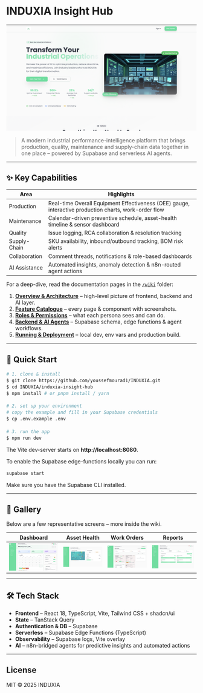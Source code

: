 # **INDUXIA Insight Hub**

![Home screen](screenshots/home.png)

> A modern industrial performance-intelligence platform that brings production, quality, maintenance and supply-chain data together in one place – powered by Supabase and serverless AI agents.

---

## ✨ Key Capabilities

| Area | Highlights |
|------|------------|
| Production | Real-time Overall Equipment Effectiveness (OEE) gauge, interactive production charts, work-order flow |
| Maintenance | Calendar-driven preventive schedule, asset-health timeline & sensor dashboard |
| Quality | Issue logging, RCA collaboration & resolution tracking |
| Supply-Chain | SKU availability, inbound/outbound tracking, BOM risk alerts |
| Collaboration | Comment threads, notifications & role-based dashboards |
| AI Assistance | Automated insights, anomaly detection & n8n-routed agent actions |

For a deep-dive, read the documentation pages in the [`/wiki`](wiki/) folder:

1. **[Overview & Architecture](wiki/overview.md)** – high-level picture of frontend, backend and AI layer.
2. **[Feature Catalogue](wiki/page-features.md)** – every page & component with screenshots.
3. **[Roles & Permissions](wiki/role-views.md)** – what each persona sees and can do.
4. **[Backend & AI Agents](wiki/backend-ai.md)** – Supabase schema, edge functions & agent workflows.
5. **[Running & Deployment](wiki/how-to-run.md)** – local dev, env vars and production build.

---

## 🚀 Quick Start

```bash
# 1. clone & install
$ git clone https://github.com/youssefmourad1/INDUXIA.git
$ cd INDUXIA/induxia-insight-hub
$ npm install # or pnpm install / yarn

# 2. set up your environment
# copy the example and fill in your Supabase credentials
$ cp .env.example .env

# 3. run the app
$ npm run dev
```
The Vite dev-server starts on **http://localhost:8080**.

To enable the Supabase edge-functions locally you can run:
```bash
supabase start
```
Make sure you have the Supabase CLI installed.

---

## 📸 Gallery

Below are a few representative screens – more inside the wiki.

| Dashboard | Asset Health | Work Orders | Reports |
|-----------|--------------|------------|---------|
| ![](screenshots/director%20dashboard.png) | ![](screenshots/asset%20help.png) | ![](screenshots/work_orders.png) | ![](screenshots/reports.png) |

---

## 🛠️ Tech Stack

* **Frontend** – React 18, TypeScript, Vite, Tailwind CSS + shadcn/ui
* **State** – TanStack Query
* **Authentication & DB** – Supabase
* **Serverless** – Supabase Edge Functions (TypeScript)
* **Observability** – Supabase logs, Vite overlay
* **AI** – n8n-bridged agents for predictive insights and automated actions

---

## License

MIT © 2025 INDUXIA

